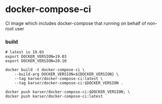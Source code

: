 # docker-compose-ci
CI image which includes docker-compose that running on behalf of non-root user

### build
```
# latest is 19.03
export DOCKER_VERSION=19.03
export DOCKER_VERSION=20.10

docker build -t docker-compose-ci \
    --build-arg DOCKER_VERSION=${DOCKER_VERSION} \
    --tag karser/docker-compose-ci:latest \
    --tag karser/docker-compose-ci:$DOCKER_VERSION .

docker push karser/docker-compose-ci:$DOCKER_VERSION; \
docker push karser/docker-compose-ci:latest
```
